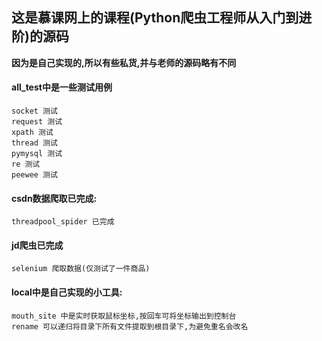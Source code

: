 ## 这是慕课网上的课程(Python爬虫工程师从入门到进阶)的源码

**因为是自己实现的,所以有些私货,并与老师的源码略有不同**

#### all_test中是一些测试用例
    socket 测试
    request 测试
    xpath 测试
    thread 测试
    pymysql 测试
    re 测试
    peewee 测试

#### csdn数据爬取已完成:
    threadpool_spider 已完成
    
#### jd爬虫已完成
    selenium 爬取数据(仅测试了一件商品)

#### local中是自己实现的小工具:
    mouth_site 中是实时获取鼠标坐标,按回车可将坐标输出到控制台
    rename 可以递归将目录下所有文件提取到根目录下,为避免重名会改名
   